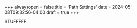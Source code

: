 +++
alwaysopen = false
title = 'Path Settings'
date = 2024-05-08T09:32:56-04:00
draft = true
+++

STUFFFFF